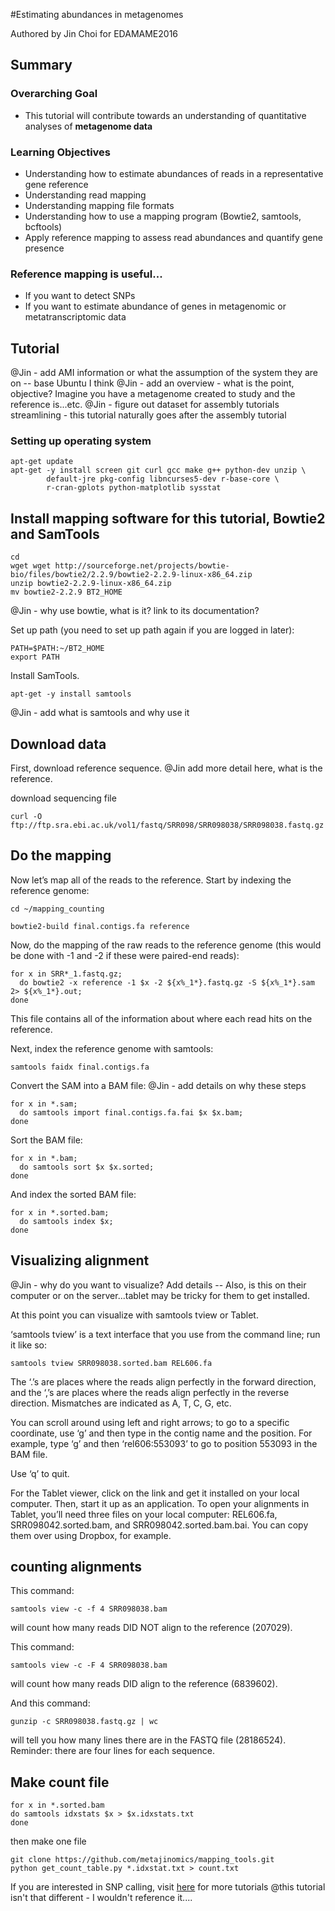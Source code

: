 #Estimating abundances in metagenomes

Authored by Jin Choi for EDAMAME2016 

## Summary

### Overarching Goal
* This tutorial will contribute towards an understanding of quantitative analyses of **metagenome data**

### Learning Objectives
* Understanding how to estimate abundances of reads in a representative gene reference
* Understanding read mapping
* Understanding mapping file formats
* Understanding how to use a mapping program (Bowtie2, samtools, bcftools)
* Apply reference mapping to assess read abundances and quantify gene presence

### Reference mapping is useful... 
* If you want to detect SNPs
* If you want to estimate abundance of genes in metagenomic or metatranscriptomic data

## Tutorial

@Jin - add AMI information or what the assumption of the system they are on -- base Ubuntu I think
@Jin - add an overview - what is the point, objective?  Imagine you have a metagenome created to study and the reference is...etc.
@Jin - figure out dataset for assembly tutorials streamlining - this tutorial naturally goes after the assembly tutorial

### Setting up operating system
```
apt-get update
apt-get -y install screen git curl gcc make g++ python-dev unzip \
        default-jre pkg-config libncurses5-dev r-base-core \
        r-cran-gplots python-matplotlib sysstat
```

## Install mapping software for this tutorial, Bowtie2 and SamTools
```
cd 
wget wget http://sourceforge.net/projects/bowtie-bio/files/bowtie2/2.2.9/bowtie2-2.2.9-linux-x86_64.zip
unzip bowtie2-2.2.9-linux-x86_64.zip
mv bowtie2-2.2.9 BT2_HOME
```
@Jin - why use bowtie, what is it?  link to its documentation?

Set up path (you need to set up path again if you are logged in later):
```
PATH=$PATH:~/BT2_HOME
export PATH
```

Install SamTools.  
```
apt-get -y install samtools
```
@Jin - add what is samtools and why use it

## Download data
First, download reference sequence.  @Jin add more detail here, what is the reference.

download sequencing file
```
curl -O ftp://ftp.sra.ebi.ac.uk/vol1/fastq/SRR098/SRR098038/SRR098038.fastq.gz
```

## Do the mapping
Now let’s map all of the reads to the reference. Start by indexing the reference genome:
```
cd ~/mapping_counting

bowtie2-build final.contigs.fa reference

```
Now, do the mapping of the raw reads to the reference genome (this would be done with -1 and -2 if these were paired-end reads):
```
for x in SRR*_1.fastq.gz;
  do bowtie2 -x reference -1 $x -2 ${x%_1*}.fastq.gz -S ${x%_1*}.sam 2> ${x%_1*}.out;
done
```

This file contains all of the information about where each read hits on the reference.

Next, index the reference genome with samtools:

```
samtools faidx final.contigs.fa
```

Convert the SAM into a BAM file:
@Jin - add details on why these steps

```
for x in *.sam;
  do samtools import final.contigs.fa.fai $x $x.bam;
done
```

Sort the BAM file:
```
for x in *.bam;
  do samtools sort $x $x.sorted;
done
```

And index the sorted BAM file:
```
for x in *.sorted.bam;
  do samtools index $x;
done
```

## Visualizing alignment
@Jin - why do you want to visualize? Add details -- Also, is this on their computer or on the server...tablet may be tricky for them to get installed.
 
At this point you can visualize with samtools tview or Tablet.

‘samtools tview’ is a text interface that you use from the command line; run it like so:
```
samtools tview SRR098038.sorted.bam REL606.fa
```
The ‘.’s are places where the reads align perfectly in the forward direction, and the ‘,’s are places where the reads align perfectly in the reverse direction. Mismatches are indicated as A, T, C, G, etc.

You can scroll around using left and right arrows; to go to a specific coordinate, use ‘g’ and then type in the contig name and the position. For example, type ‘g’ and then ‘rel606:553093<ENTER>’ to go to position 553093 in the BAM file.

Use ‘q’ to quit.

For the Tablet viewer, click on the link and get it installed on your local computer. Then, start it up as an application. To open your alignments in Tablet, you’ll need three files on your local computer: REL606.fa, SRR098042.sorted.bam, and SRR098042.sorted.bam.bai. You can copy them over using Dropbox, for example.
## counting alignments
This command:
```
samtools view -c -f 4 SRR098038.bam
```
will count how many reads DID NOT align to the reference (207029).

This command:

```
samtools view -c -F 4 SRR098038.bam
```
will count how many reads DID align to the reference (6839602).

And this command:

```
gunzip -c SRR098038.fastq.gz | wc
```

will tell you how many lines there are in the FASTQ file (28186524). Reminder: there are four lines for each sequence.

## Make count file

```
for x in *.sorted.bam
do samtools idxstats $x > $x.idxstats.txt
done
```
then make one file
```
git clone https://github.com/metajinomics/mapping_tools.git
python get_count_table.py *.idxstat.txt > count.txt
```



If you are interested in SNP calling, visit [here](https://github.com/metajinomics/tutorials_en/blob/gh-pages/metagenome/counting-abundance-with-mapped-reads.md) for more tutorials
@this tutorial isn't that different - I wouldn't reference it....
